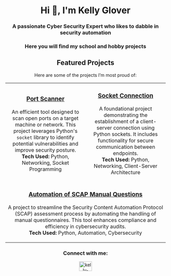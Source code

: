 <h1 align="center">Hi 👋, I'm Kelly Glover</h1>
<h3 align="center">A passionate Cyber Security Expert who likes to dabble in security automation</h3>
<h3 align="center">Here you will find my school and hobby projects</h3>

<h2 align="center">Featured Projects</h2>

<p align="center">Here are some of the projects I’m most proud of:</p>

<table align="center">
  <tr>
    <td align="center" width="50%">
      <h3><a href="https://github.com/kelly5054/CYB333---Coursework/blob/main/Port%20Scanner">Port Scanner</a></h3>
      <p>An efficient tool designed to scan open ports on a target machine or network. This project leverages Python's <code>socket</code> library to identify potential vulnerabilities and improve security posture. 
      <br><strong>Tech Used:</strong> Python, Networking, Socket Programming</p>
    </td>
    <td align="center" width="50%">
      <h3><a href="https://github.com/kelly5054/CYB333---Coursework/blob/main/Socket%20Connection">Socket Connection</a></h3>
      <p>A foundational project demonstrating the establishment of a client-server connection using Python sockets. It includes functionality for secure communication between endpoints.
      <br><strong>Tech Used:</strong> Python, Networking, Client-Server Architecture</p>
    </td>
  </tr>
  <tr>
    <td align="center" colspan="2">
      <h3><a href="https://github.com/your-repo-link-3">Automation of SCAP Manual Questions</a></h3>
      <p>A project to streamline the Security Content Automation Protocol (SCAP) assessment process by automating the handling of manual questionnaires. This tool enhances compliance and efficiency in cybersecurity audits. 
      <br><strong>Tech Used:</strong> Python, Automation, Cybersecurity</p>
    </td>
  </tr>
</table>

<h3 align="center">Connect with me:</h3>
<p align="center">
<a href="https://linkedin.com/in/kelly-glover-55431021b" target="blank"><img align="center" src="https://raw.githubusercontent.com/rahuldkjain/github-profile-readme-generator/master/src/images/icons/Social/linked-in-alt.svg" alt="kelly-glover-55431021b" height="30" width="40" /></a>
</p>
